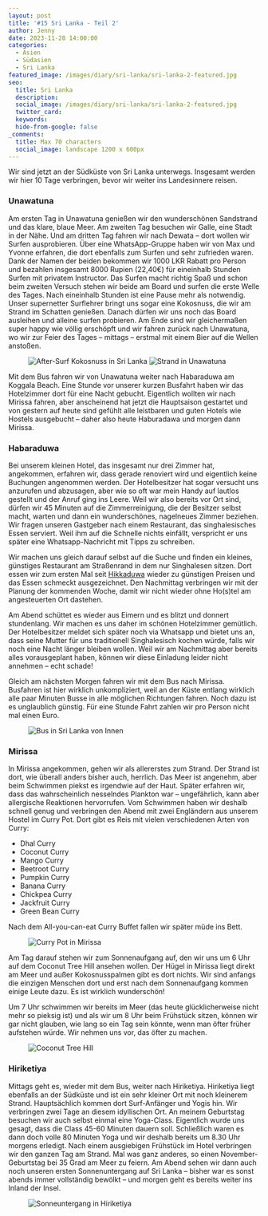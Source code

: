 ```yaml
---
layout: post
title: '#15 Sri Lanka - Teil 2'
author: Jenny
date: 2023-11-28 14:00:00
categories:
  - Asien
  - Südasien
  - Sri Lanka
featured_image: /images/diary/sri-lanka/sri-lanka-2-featured.jpg
seo:
  title: Sri Lanka
  description:
  social_image: /images/diary/sri-lanka/sri-lanka-2-featured.jpg
  twitter_card:
  keywords:
  hide-from-google: false
_comments:
  title: Max 70 characters
  social_image: landscape 1200 x 600px
---
```

Wir sind jetzt an der Südküste von Sri Lanka unterwegs. Insgesamt werden wir hier 10 Tage verbringen, bevor wir weiter ins Landesinnere reisen.

### Unawatuna

Am ersten Tag in Unawatuna genießen wir den wunderschönen Sandstrand und das klare, blaue Meer. Am zweiten Tag besuchen wir Galle, eine Stadt in der Nähe. Und am dritten Tag fahren wir nach Dewata – dort wollen wir Surfen ausprobieren. Über eine WhatsApp-Gruppe haben wir von Max und Yvonne erfahren, die dort ebenfalls zum Surfen und sehr zufrieden waren. Dank der Namen der beiden bekommen wir 1000 LKR Rabatt pro Person und bezahlen insgesamt 8000 Rupien (22,40€) für eineinhalb Stunden Surfen mit privatem Instructor. Das Surfen macht richtig Spaß und schon beim zweiten Versuch stehen wir beide am Board und surfen die erste Welle des Tages. Nach eineinhalb Stunden ist eine Pause mehr als notwendig. Unser supernetter Surflehrer bringt uns sogar eine Kokosnuss, die wir am Strand im Schatten genießen. Danach dürfen wir uns noch das Board ausleihen und alleine surfen probieren. Am Ende sind wir gleichermaßen super happy wie völlig erschöpft und wir fahren zurück nach Unawatuna, wo wir zur Feier des Tages – mittags – erstmal mit einem Bier auf die Wellen anstoßen.

<figure class="img2">
 	<img src="/images/diary/sri-lanka/sri-lanka-20.jpg" alt="After-Surf Kokosnuss in Sri Lanka">
  <img src="/images/diary/outtakes-sri-lanka/outtakes-sri-lanka-2.jpg" alt="Strand in Unawatuna">
</figure>

Mit dem Bus fahren wir von Unawatuna weiter nach Habaraduwa am Koggala Beach. Eine Stunde vor unserer kurzen Busfahrt haben wir das Hotelzimmer dort für eine Nacht gebucht. Eigentlich wollten wir nach Mirissa fahren, aber anscheinend hat jetzt die Hauptsaison gestartet und von gestern auf heute sind gefühlt alle leistbaren und guten Hotels wie Hostels ausgebucht – daher also heute Haburadawa und morgen dann Mirissa. 

### Habaraduwa

Bei unserem kleinen Hotel, das insgesamt nur drei Zimmer hat, angekommen, erfahren wir, dass gerade renoviert wird und eigentlich keine Buchungen angenommen werden. Der Hotelbesitzer hat sogar versucht uns anzurufen und abzusagen, aber wie so oft war mein Handy auf lautlos gestellt und der Anruf ging ins Leere. Weil wir also bereits vor Ort sind, dürfen wir 45 Minuten auf die Zimmerreinigung, die der Besitzer selbst macht, warten und dann ein wunderschönes, nagelneues Zimmer beziehen. Wir fragen unseren Gastgeber nach einem Restaurant, das singhalesisches Essen serviert. Weil ihm auf die Schnelle nichts einfällt, verspricht er uns später eine Whatsapp-Nachricht mit Tipps zu schreiben. 

Wir machen uns gleich darauf selbst auf die Suche und finden ein kleines, günstiges Restaurant am Straßenrand in dem nur Singhalesen sitzen. Dort essen wir zum ersten Mal seit [Hikkaduwa](2023-11-23-sri-lanka-1) wieder zu günstigen Preisen und das Essen schmeckt ausgezeichnet. Den Nachmittag verbringen wir mit der Planung der kommenden Woche, damit wir nicht wieder ohne Ho(s)tel am angesteuerten Ort dastehen.

Am Abend schüttet es wieder aus Eimern und es blitzt und donnert stundenlang. Wir machen es uns daher im schönen Hotelzimmer gemütlich. Der Hotelbesitzer meldet sich später noch via Whatsapp und bietet uns an, dass seine Mutter für uns traditionell Singhalesisch kochen würde, falls wir noch eine Nacht länger bleiben wollen. Weil wir am Nachmittag aber bereits alles vorausgeplant haben, können wir diese Einladung leider nicht annehmen – echt schade!

Gleich am nächsten Morgen fahren wir mit dem Bus nach Mirissa. Busfahren ist hier wirklich unkompliziert, weil an der Küste entlang wirklich alle paar Minuten Busse in alle möglichen Richtungen fahren. Noch dazu ist es unglaublich günstig. Für eine Stunde Fahrt zahlen wir pro Person nicht mal einen Euro.

<figure class="img1">
 	<img src="/images/diary/outtakes-sri-lanka/outtakes-sri-lanka-1.jpg" alt="Bus in Sri Lanka von Innen">
</figure>

### Mirissa

In Mirissa angekommen, gehen wir als allererstes zum Strand. Der Strand ist dort, wie überall anders bisher auch, herrlich. Das Meer ist angenehm, aber beim Schwimmen piekst es irgendwie auf der Haut. Später erfahren wir, dass das wahrscheinlich nesselndes Plankton war – ungefährlich, kann aber allergische Reaktionen hervorrufen. Vom Schwimmen haben wir deshalb schnell genug und verbringen den Abend mit zwei Engländern aus unserem Hostel im Curry Pot. Dort gibt es Reis mit vielen verschiedenen Arten von Curry:

- Dhal Curry
- Coconut Curry
- Mango Curry
- Beetroot Curry
- Pumpkin Curry
- Banana Curry
- Chickpea Curry
- Jackfruit Curry
- Green Bean Curry

Nach dem All-you-can-eat Curry Buffet fallen wir später müde ins Bett.

<figure class="img1">
 	<img src="/images/diary/sri-lanka/sri-lanka-21.jpg" alt="Curry Pot in Mirissa">
</figure>

Am Tag darauf stehen wir zum Sonnenaufgang auf, den wir uns  um 6 Uhr auf dem Coconut Tree Hill ansehen wollen. Der Hügel in Mirissa liegt direkt am Meer und außer Kokosnusspalmen gibt es dort nichts. Wir sind anfangs die einzigen Menschen dort und erst nach dem Sonnenaufgang kommen einige Leute dazu. Es ist wirklich wunderschön!

Um 7 Uhr schwimmen wir bereits im Meer (das heute glücklicherweise nicht mehr so pieksig ist) und als wir um 8 Uhr beim Frühstück sitzen, können wir gar nicht glauben, wie lang so ein Tag sein könnte, wenn man öfter früher aufstehen würde. Wir nehmen uns vor, das öfter zu machen.

<figure class="img1">
 	<img src="/images/diary/sri-lanka/sri-lanka-23.jpg" alt="Coconut Tree Hill">
</figure>

### Hiriketiya

Mittags geht es, wieder mit dem Bus, weiter nach Hiriketiya. Hiriketiya liegt ebenfalls an der Südküste und ist ein sehr kleiner Ort mit noch kleinerem Strand. Hauptsächlich kommen dort Surf-Anfänger und Yogis hin. Wir verbringen zwei Tage an diesem idyllischen Ort. An meinem Geburtstag besuchen wir auch selbst einmal eine Yoga-Class. Eigentlich wurde uns gesagt, dass die Class 45-60 Minuten dauern soll. Schließlich waren es dann doch volle 80 Minuten Yoga und wir deshalb bereits um 8.30 Uhr morgens erledigt. Nach einem ausgiebigen Frühstück im Hotel verbringen wir den ganzen Tag am Strand. Mal was ganz anderes, so einen November-Geburtstag bei 35 Grad am Meer zu feiern. Am Abend sehen wir dann auch noch unseren ersten Sonnenuntergang auf Sri Lanka – bisher war es sonst abends immer vollständig bewölkt – und morgen geht es bereits weiter ins Inland der Insel.

<figure class="img1">
 	<img src="/images/diary/sri-lanka/sri-lanka-22.jpg" alt="Sonneuntergang in Hiriketiya">
</figure>